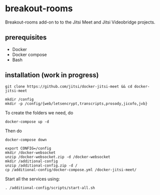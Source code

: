 # breakout-rooms
Breakout-rooms add-on to to the Jitsi Meet and Jitsi Videobridge projects.

## prerequisites
- Docker
- Docker compose
- Bash

## installation (work in progress)
```
git clone https://github.com/jitsi/docker-jitsi-meet && cd docker-jitsi-meet

mkdir /config
mkdir -p /config/{web/letsencrypt,transcripts,prosody,jicofo,jvb}
```
To create the folders we need, do 
```
docker-compose up -d
```
Then do
```
docker-compose down
```

```
export CONFIG=/config
mkdir /docker-websocket
unzip /docker-websocket.zip -d /docker-websocket
mkdir /additional-config
unzip /additional-config.zip -d /
cp /additional-config/docker-compose.yml /docker-jitsi-meet/
```
Start all the services using:
```
. /additional-config/scripts/start-all.sh
```